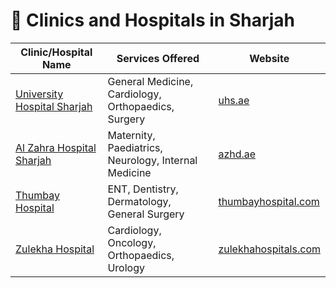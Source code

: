 # 🏥 Clinics and Hospitals in Sharjah

| Clinic/Hospital Name                                | Services Offered                                               | Website                                  |
|-----------------------------------------------------|----------------------------------------------------------------|------------------------------------------|
| [University Hospital Sharjah](https://www.uhs.ae)   | General Medicine, Cardiology, Orthopaedics, Surgery           | [uhs.ae](https://www.uhs.ae)             |
| [Al Zahra Hospital Sharjah](https://azhd.ae)        | Maternity, Paediatrics, Neurology, Internal Medicine          | [azhd.ae](https://azhd.ae)               |
| [Thumbay Hospital](https://thumbayhospital.com)     | ENT, Dentistry, Dermatology, General Surgery                  | [thumbayhospital.com](https://thumbayhospital.com) |
| [Zulekha Hospital](https://www.zulekhahospitals.com) | Cardiology, Oncology, Orthopaedics, Urology                   | [zulekhahospitals.com](https://www.zulekhahospitals.com) |
